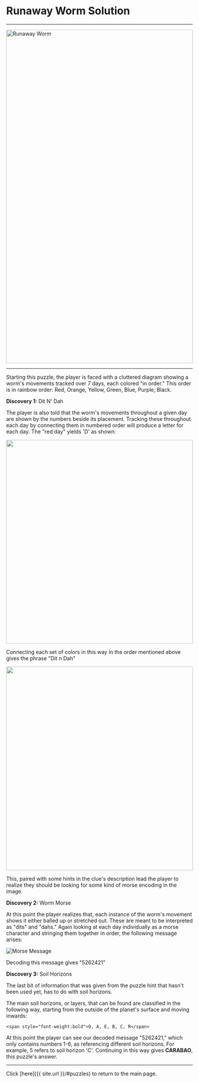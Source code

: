 # Runaway Worm Solution

-----

<img src="{{ site.imgurl }}/RunawayWorm/RunawayWorm.jpg" alt="Runaway Worm" style="width:100%;height:900px;object-fit:contain;">

-----

Starting this puzzle, the player is faced with a cluttered diagram showing a worm's movements tracked over 7 days, each colored "in order." This order is in rainbow order: Red, Orange, Yellow, Green, Blue, Purple, Black.

**Discovery 1:** Dit N' Dah

The player is also told that the worm's movements throughout a given day are shown by the numbers beside its placement. Tracking these throughout each day by connecting them in numbered order will produce a letter for each day. The "red day" yields 'D' as shown:

<img src="{{ site.imgurl }}/RunawayWorm/RunawayWormSolution1.jpg" style="width:100%;height:550px;object-fit:contain;">

Connecting each set of colors in this way in the order mentioned above gives the phrase "Dit n Dah"

<img src="{{ site.imgurl }}/RunawayWorm/RunawayWormSolution2.jpg" style="width:100%;height:550px;object-fit:contain;">

This, paired with some hints in the clue's description lead the player to realize they should be looking for some kind of morse encoding in the image.

**Discovery 2:** Worm Morse

At this point the player realizes that, each instance of the worm's movement shows it either balled up or stretched out. These are meant to be interpreted as "dits" and "dahs." Again looking at each day individually as a morse character and stringing them together in order, the following message arises:

![Morse Message]({{site.imgurl}}/RunawayWorm/morse_message.png)

Decoding this message gives "5262421"

**Discovery 3:** Soil Horizons

The last bit of information that was given from the puzzle hint that hasn't been used yet, has to do with soil horizons.

The main soil horizons, or layers, that can be found are classified in the following way, starting from the outside of the planet's surface and moving inwards:

<p align=center>

    <span style="font-weight:bold">O, A, E, B, C, R</span>

</p>

At this point the player can see our decoded message "5262421," which only contains numbers 1-6, as referencing different soil horizons. For example, 5 refers to soil horizon 'C'. Continuing in this way gives **CARABAO**, this puzzle's answer.

-----

Click [here]({{ site.url }}/#puzzles) to return to the main page.